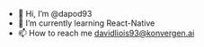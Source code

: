 - 👋 Hi, I’m @dapod93
- 🌱 I’m currently learning React-Native
- 📫 How to reach me davidliois93@konvergen.ai
<!-- - 👀 I’m interested in reading manga. -->

<!---
dapod93/dapod93 is a ✨ special ✨ repository because its `README.md` (this file) appears on your GitHub profile.
You can click the Preview link to take a look at your changes.
--->
